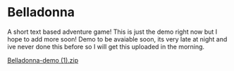 # Belladonna
A short text based adventure game! This is just the demo right now but I hope to add more soon!
Demo to be avaiable soon, its very late at night and ive never done this before so I will get this uploaded in the morning.

[Belladonna-demo (1).zip](https://github.com/user-attachments/files/21495686/Belladonna-demo.1.zip)
